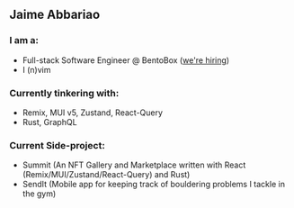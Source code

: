 ## Jaime Abbariao

### I am a:

* Full-stack Software Engineer @ BentoBox ([we're hiring](https://getbento.com/careers/))
* I (n)vim

### Currently tinkering with:

* Remix, MUI v5, Zustand, React-Query
* Rust, GraphQL

### Current Side-project:

* Summit (An NFT Gallery and Marketplace written with React (Remix/MUI/Zustand/React-Query) and Rust)
* SendIt (Mobile app for keeping track of bouldering problems I tackle in the gym)
